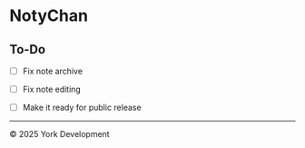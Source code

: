 # NotyChan

## To-Do

- [ ] Fix note archive

- [ ] Fix note editing

- [ ] Make it ready for public release

---

© 2025 York Development